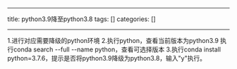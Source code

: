 
--- 
title:  python3.9降至python3.8 
tags: []
categories: [] 

---
>  
 1.进行对应需要降级的python环境 2.执行python，查看当前版本为python3.9 执行conda search --full --name python，查看可选择版本 3.执行conda install python=3.7.6，提示是否将python3.9降级为python3.8，输入"y"执行。 

